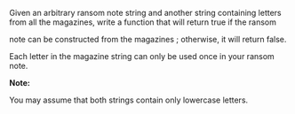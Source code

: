 

Given an arbitrary ransom note string and another string containing letters from all the magazines, write a function that will return true if the ransom 
note can be constructed from the magazines ; otherwise, it will return false. 



Each letter in the magazine string can only be used once in your ransom note.


**Note:**<br />
You may assume that both strings contain only lowercase letters.

